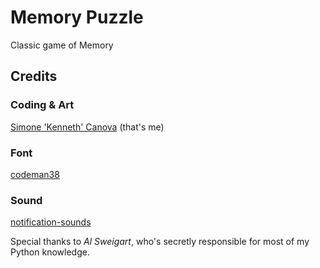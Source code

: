 # Memory Puzzle #

Classic game of Memory






## Credits ##

### Coding & Art ###
[Simone 'Kenneth' Canova](kennethmcarthur.github.io) (that's me)


### Font ###
[codeman38](http://www.zone38.net/)


### Sound ###
[notification-sounds](https://notification-sounds.com/)









Special thanks to _Al Sweigart_, who's secretly responsible for most of my Python knowledge.